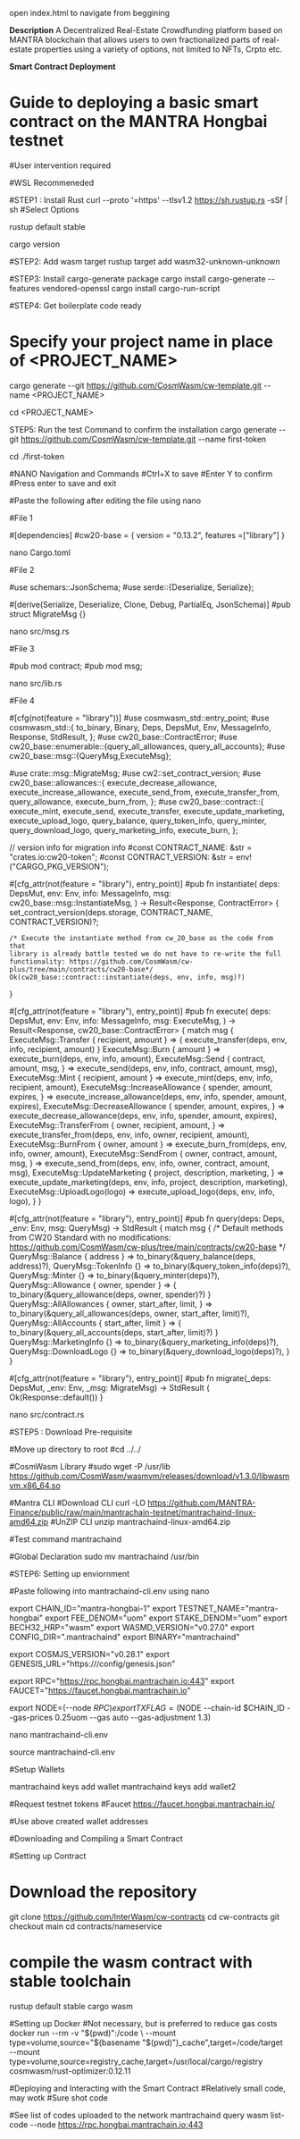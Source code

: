 open index.html to navigate from beggining

**Description**
A Decentralized Real-Estate Crowdfunding platform based on MANTRA blockchain that allows users to own fractionalized parts of real-estate properties using a variety of options, not limited to NFTs, Crpto etc.

**Smart Contract Deployment**

# Guide to deploying a basic smart contract on the MANTRA Hongbai testnet 
#User intervention required

#WSL Recommeneded


#STEP1 : Install Rust
curl --proto '=https' --tlsv1.2 https://sh.rustup.rs -sSf | sh
#Select Options

rustup default stable

cargo version


#STEP2: Add wasm target
rustup target add wasm32-unknown-unknown


#STEP3: Install cargo-generate package
cargo install cargo-generate --features vendored-openssl
cargo install cargo-run-script


#STEP4: Get boilerplate code ready 
# Specify your project name in place of <PROJECT_NAME>
cargo generate --git https://github.com/CosmWasm/cw-template.git --name <PROJECT_NAME>

cd <PROJECT_NAME>

STEP5: Run the test Command to confirm the installation
cargo generate --git https://github.com/CosmWasm/cw-template.git --name first-token

cd ./first-token

#NANO Navigation and Commands
#Ctrl+X to save
#Enter Y to confirm
#Press enter to save and exit

#Paste the following after editing the file using nano

#File 1

#[dependencies]
#cw20-base = {  version = "0.13.2", features =["library"] }

nano Cargo.toml


#File 2

#use schemars::JsonSchema;
#use serde::{Deserialize, Serialize};

#[derive(Serialize, Deserialize, Clone, Debug, PartialEq, JsonSchema)]
#pub struct MigrateMsg {}

nano src/msg.rs


#File 3

#pub mod contract;
#pub mod msg;

nano src/lib.rs


#File 4

#[cfg(not(feature = "library"))]
#use cosmwasm_std::entry_point;
#use cosmwasm_std::{
    to_binary, Binary, Deps, DepsMut, Env, MessageInfo, Response, StdResult,
};
#use cw20_base::ContractError;
#use cw20_base::enumerable::{query_all_allowances, query_all_accounts};
#use cw20_base::msg::{QueryMsg,ExecuteMsg};

#use crate::msg::MigrateMsg;
#use cw2::set_contract_version;
#use cw20_base::allowances::{
    execute_decrease_allowance, execute_increase_allowance, execute_send_from,
    execute_transfer_from, query_allowance, execute_burn_from,
};
#use cw20_base::contract::{
    execute_mint, execute_send, execute_transfer, execute_update_marketing,
    execute_upload_logo, query_balance, query_token_info, query_minter, query_download_logo, query_marketing_info, execute_burn,
};

// version info for migration info
#const CONTRACT_NAME: &str = "crates.io:cw20-token";
#const CONTRACT_VERSION: &str = env!("CARGO_PKG_VERSION");

#[cfg_attr(not(feature = "library"), entry_point)]
#pub fn instantiate(
    deps: DepsMut,
    env: Env,
    info: MessageInfo,
    msg: cw20_base::msg::InstantiateMsg,
) -> Result<Response, ContractError> {
    set_contract_version(deps.storage, CONTRACT_NAME, CONTRACT_VERSION)?;

    /* Execute the instantiate method from cw_20_base as the code from that
    library is already battle tested we do not have to re-write the full
    functionality: https://github.com/CosmWasm/cw-plus/tree/main/contracts/cw20-base*/
    Ok(cw20_base::contract::instantiate(deps, env, info, msg)?)
}

#[cfg_attr(not(feature = "library"), entry_point)]
#pub fn execute(
    deps: DepsMut,
    env: Env,
    info: MessageInfo,
    msg: ExecuteMsg,
) -> Result<Response, cw20_base::ContractError> {
    match msg {
        ExecuteMsg::Transfer { recipient, amount } => {
            execute_transfer(deps, env, info, recipient, amount)
        }
        ExecuteMsg::Burn { amount } => execute_burn(deps, env, info, amount),
        ExecuteMsg::Send {
            contract,
            amount,
            msg,
        } => execute_send(deps, env, info, contract, amount, msg),
        ExecuteMsg::Mint { recipient, amount } => execute_mint(deps, env, info, recipient, amount),
        ExecuteMsg::IncreaseAllowance {
            spender,
            amount,
            expires,
        } => execute_increase_allowance(deps, env, info, spender, amount, expires),
        ExecuteMsg::DecreaseAllowance {
            spender,
            amount,
            expires,
        } => execute_decrease_allowance(deps, env, info, spender, amount, expires),
        ExecuteMsg::TransferFrom {
            owner,
            recipient,
            amount,
        } => execute_transfer_from(deps, env, info, owner, recipient, amount),
        ExecuteMsg::BurnFrom { owner, amount } => execute_burn_from(deps, env, info, owner, amount),
        ExecuteMsg::SendFrom {
            owner,
            contract,
            amount,
            msg,
        } => execute_send_from(deps, env, info, owner, contract, amount, msg),
        ExecuteMsg::UpdateMarketing {
            project,
            description,
            marketing,
        } => execute_update_marketing(deps, env, info, project, description, marketing),
        ExecuteMsg::UploadLogo(logo) => execute_upload_logo(deps, env, info, logo),
    }
}

#[cfg_attr(not(feature = "library"), entry_point)]
#pub fn query(deps: Deps, _env: Env, msg: QueryMsg) -> StdResult<Binary> {
    match msg {
        /* Default methods from CW20 Standard with no modifications:
        https://github.com/CosmWasm/cw-plus/tree/main/contracts/cw20-base */
        QueryMsg::Balance { address } => to_binary(&query_balance(deps, address)?),
        QueryMsg::TokenInfo {} => to_binary(&query_token_info(deps)?),
        QueryMsg::Minter {} => to_binary(&query_minter(deps)?),
        QueryMsg::Allowance { owner, spender } => {
            to_binary(&query_allowance(deps, owner, spender)?)
        }
        QueryMsg::AllAllowances {
            owner,
            start_after,
            limit,
        } => to_binary(&query_all_allowances(deps, owner, start_after, limit)?),
        QueryMsg::AllAccounts { start_after, limit } => {
            to_binary(&query_all_accounts(deps, start_after, limit)?)
        }
        QueryMsg::MarketingInfo {} => to_binary(&query_marketing_info(deps)?),
        QueryMsg::DownloadLogo {} => to_binary(&query_download_logo(deps)?),
    }
}

#[cfg_attr(not(feature = "library"), entry_point)]
#pub fn migrate(_deps: DepsMut, _env: Env, _msg: MigrateMsg) -> StdResult<Response> {
    Ok(Response::default())
} 

nano src/contract.rs


#STEP5 : Download Pre-requisite

#Move up directory to root
#cd ../../

#CosmWasm Library
#sudo wget -P /usr/lib https://github.com/CosmWasm/wasmvm/releases/download/v1.3.0/libwasmvm.x86_64.so 

#Mantra CLI
#Download CLI
curl -LO https://github.com/MANTRA-Finance/public/raw/main/mantrachain-testnet/mantrachaind-linux-amd64.zip
#UnZIP CLI
unzip mantrachaind-linux-amd64.zip

#Test command
mantrachaind

#Global Declaration
sudo mv mantrachaind /usr/bin


#STEP6: Setting up enviornment

#Paste following into mantrachaind-cli.env using nano

export CHAIN_ID="mantra-hongbai-1"
export TESTNET_NAME="mantra-hongbai"
export FEE_DENOM="uom"
export STAKE_DENOM="uom"
export BECH32_HRP="wasm"
export WASMD_VERSION="v0.27.0"
export CONFIG_DIR=".mantrachaind"
export BINARY="mantrachaind"

export COSMJS_VERSION="v0.28.1"
export GENESIS_URL="https://<location-to-be-provided>/config/genesis.json"

export RPC="https://rpc.hongbai.mantrachain.io:443"
export FAUCET="https://faucet.hongbai.mantrachain.io"

export NODE=(--node $RPC)
export TXFLAG=($NODE --chain-id $CHAIN_ID --gas-prices 0.25uom --gas auto --gas-adjustment 1.3)

nano mantrachaind-cli.env

source mantrachaind-cli.env

#Setup Wallets

mantrachaind keys add wallet
mantrachaind keys add wallet2

#Request testnet tokens
#Faucet
https://faucet.hongbai.mantrachain.io/

#Use above created wallet addresses


#Downloading and Compiling a Smart Contract

#Setting up Contract
# Download the repository
git clone https://github.com/InterWasm/cw-contracts
cd cw-contracts
git checkout main
cd contracts/nameservice

# compile the wasm contract with stable toolchain
rustup default stable
cargo wasm

#Setting up Docker
#Not necessary, but is preferred to reduce gas costs
docker run --rm -v "$(pwd)":/code \
  --mount type=volume,source="$(basename "$(pwd)")_cache",target=/code/target \
  --mount type=volume,source=registry_cache,target=/usr/local/cargo/registry \
  cosmwasm/rust-optimizer:0.12.11


#Deploying and Interacting with the Smart Contract
#Relatively small code, may wotk
#Sure shot code

#See list of codes uploaded to the network
mantrachaind query wasm list-code --node https://rpc.hongbai.mantrachain.io:443

#
